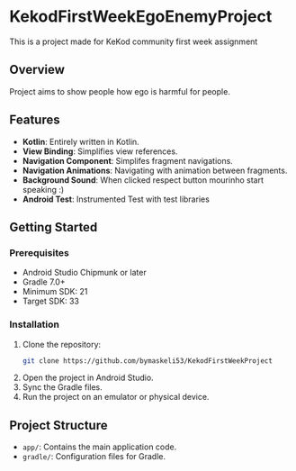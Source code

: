 # KekodFirstWeekEgoEnemyProject

This is a project made for KeKod community first week assignment

## Overview

Project aims to show people how ego is harmful for people.

## Features

- **Kotlin**: Entirely written in Kotlin.
- **View Binding**: Simplifies view references.
- **Navigation Component**: Simplifes fragment navigations.
- **Navigation Animations**: Navigating with animation between fragments.
- **Background Sound**: When clicked respect button mourinho start speaking :)
- **Android Test**: Instrumented Test with test libraries

## Getting Started

### Prerequisites

- Android Studio Chipmunk or later
- Gradle 7.0+
- Minimum SDK: 21
- Target SDK: 33

### Installation

1. Clone the repository:
    ```bash
    git clone https://github.com/bymaskeli53/KekodFirstWeekProject
    ```
2. Open the project in Android Studio.
3. Sync the Gradle files.
4. Run the project on an emulator or physical device.

## Project Structure

- `app/`: Contains the main application code.
- `gradle/`: Configuration files for Gradle.




